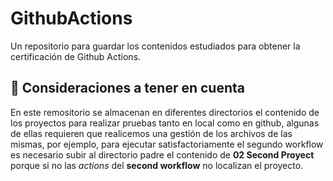 # GithubActions
Un repositorio para guardar los contenidos estudiados para obtener la certificación de Github Actions.

## 👀 Consideraciones a tener en cuenta
En este remositorio se almacenan en diferentes directorios el contenido de los proyectos para realizar pruebas tanto en local como en github, algunas de ellas requieren que realicemos una gestión de los archivos de las mismas, por ejemplo, para ejecutar satisfactoriamente el segundo workflow es necesario subir al directorio padre el contenido de **02 Second Proyect** porque si no las _actions_ del **second workflow** no localizan el proyecto.
